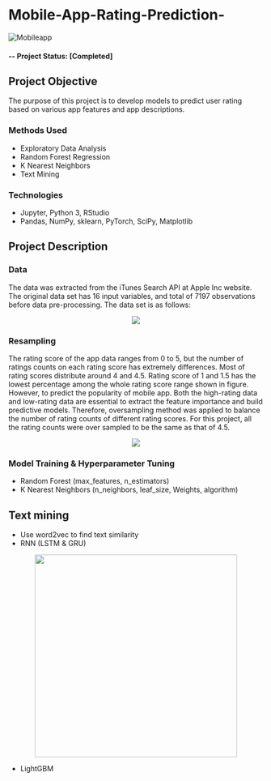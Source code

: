 # Mobile-App-Rating-Prediction-

![Mobileapp](https://user-images.githubusercontent.com/49653689/94883645-2ed09280-0439-11eb-9dbb-0684456da3ed.png)

#### -- Project Status: [Completed]

## Project Objective

The purpose of this project is to develop models to predict user rating based on various app features and app descriptions. 

### Methods Used

* Exploratory Data Analysis
* Random Forest Regression 
* K Nearest Neighbors
* Text Mining
 
### Technologies

* Jupyter, Python 3, RStudio
* Pandas, NumPy, sklearn, PyTorch, SciPy, Matplotlib

## Project Description

### Data 

The data was extracted from the iTunes Search API at Apple Inc website. The original data set has
16 input variables, and total of 7197 observations before data pre-processing. The data set is as
follows:

<p align="center">
  <img  src="https://user-images.githubusercontent.com/49653689/95031718-6af83300-0685-11eb-93ba-5b009f51c5e7.png">
</p>

### Resampling

The rating score of the app data ranges from 0 to 5, but the number of ratings counts on each rating score has extremely differences. Most of rating scores distribute around 4 and 4.5. Rating score of 1 and 1.5 has the lowest percentage among the whole rating score range shown in figure. However, to predict the popularity of mobile app. Both the high-rating data and low-rating data are essential to extract the feature importance and build predictive models. Therefore, oversampling method was applied to balance the number of rating counts of different rating scores. For this project, all the rating counts were over sampled to be the same as that of 4.5.
<p align="center">
  <img  src="https://user-images.githubusercontent.com/49653689/95032109-53ba4500-0687-11eb-9b73-95ea3945a554.png">
</p>

### Model Training & Hyperparameter Tuning

* Random Forest (max_features, n_estimators)
* K Nearest Neighbors (n_neighbors, leaf_size, Weights, algorithm)


## Text mining

* Use word2vec to find text similarity
* RNN (LSTM & GRU)

<p align="center">
  <img  weight=600 height=400 src="https://user-images.githubusercontent.com/49653689/95033818-7fd8c480-068d-11eb-83c6-a7867d1ae577.png">
</p>

* LightGBM

